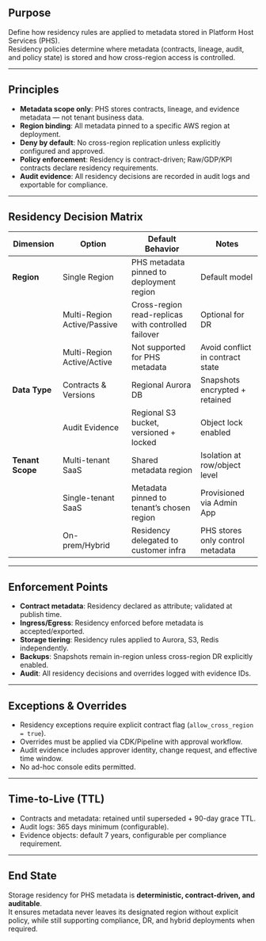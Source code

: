 ## Purpose
Define how residency rules are applied to metadata stored in Platform Host Services (PHS).  
Residency policies determine where metadata (contracts, lineage, audit, and policy state) is stored and how cross-region access is controlled.

---

## Principles
- **Metadata scope only**: PHS stores contracts, lineage, and evidence metadata — not tenant business data.
- **Region binding**: All metadata pinned to a specific AWS region at deployment.
- **Deny by default**: No cross-region replication unless explicitly configured and approved.
- **Policy enforcement**: Residency is contract-driven; Raw/GDP/KPI contracts declare residency requirements.
- **Audit evidence**: All residency decisions are recorded in audit logs and exportable for compliance.

---

## Residency Decision Matrix

| Dimension         | Option                     | Default Behavior                          | Notes |
|-------------------|----------------------------|-------------------------------------------|-------|
| **Region**        | Single Region              | PHS metadata pinned to deployment region  | Default model |
|                   | Multi-Region Active/Passive| Cross-region read-replicas with controlled failover | Optional for DR |
|                   | Multi-Region Active/Active | Not supported for PHS metadata            | Avoid conflict in contract state |
| **Data Type**     | Contracts & Versions       | Regional Aurora DB                        | Snapshots encrypted + retained |
|                   | Audit Evidence             | Regional S3 bucket, versioned + locked    | Object lock enabled |
| **Tenant Scope**  | Multi-tenant SaaS          | Shared metadata region                    | Isolation at row/object level |
|                   | Single-tenant SaaS         | Metadata pinned to tenant’s chosen region | Provisioned via Admin App |
|                   | On-prem/Hybrid             | Residency delegated to customer infra     | PHS stores only control metadata |

---

## Enforcement Points
- **Contract metadata**: Residency declared as attribute; validated at publish time.
- **Ingress/Egress**: Residency enforced before metadata is accepted/exported.
- **Storage tiering**: Residency rules applied to Aurora, S3, Redis independently.
- **Backups**: Snapshots remain in-region unless cross-region DR explicitly enabled.
- **Audit**: All residency decisions and overrides logged with evidence IDs.

---

## Exceptions & Overrides
- Residency exceptions require explicit contract flag (`allow_cross_region = true`).
- Overrides must be applied via CDK/Pipeline with approval workflow.
- Audit evidence includes approver identity, change request, and effective time window.
- No ad-hoc console edits permitted.

---

## Time-to-Live (TTL)
- Contracts and metadata: retained until superseded + 90-day grace TTL.
- Audit logs: 365 days minimum (configurable).
- Evidence objects: default 7 years, configurable per compliance requirement.

---

## End State
Storage residency for PHS metadata is **deterministic, contract-driven, and auditable**.  
It ensures metadata never leaves its designated region without explicit policy, while still supporting compliance, DR, and hybrid deployments when required.